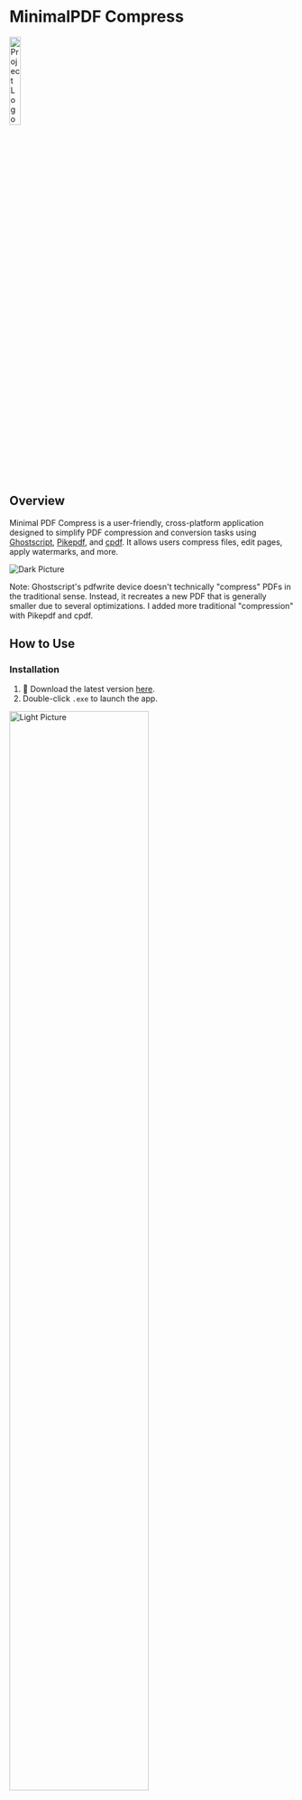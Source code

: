 # MinimalPDF Compress

<img src="https://github.com/deminimis/minimalpdfcompress/blob/main/assets/pdf.png?raw=true" alt="Project Logo" width="20%">


## Overview
Minimal PDF Compress is a user-friendly, cross-platform application designed to simplify PDF compression and conversion tasks using [Ghostscript](https://www.ghostscript.com/), [Pikepdf](https://github.com/pikepdf/pikepdf), and [cpdf](https://github.com/coherentgraphics/cpdf-binaries). It allows users compress files, edit pages, apply watermarks, and more. 

<img src="https://github.com/deminimis/minimalpdfcompress/blob/main/assets/pic1.png?raw=true" alt="Dark Picture" style="max-width: 50%;">


Note: Ghostscript's pdfwrite device doesn't technically "compress" PDFs in the traditional sense. Instead, it recreates a new PDF that is generally smaller due to several optimizations. I added more traditional "compression" with Pikepdf and cpdf. 



## How to Use

### Installation

1. 💾 Download the latest version [here](https://github.com/deminimis/minimalpdfcompress/releases).
2. Double-click `.exe` to launch the app. 


<img src="https://github.com/deminimis/minimalpdfcompress/blob/main/assets/pic2.png?raw=true" alt="Light Picture" width="70%">
<img src="https://github.com/deminimis/minimalpdfcompress/blob/main/assets/pic3.png?raw=true" alt="Dark Picture" width="70%">
<img src="https://github.com/deminimis/minimalpdfcompress/blob/main/assets/new tabs.png?raw=true" alt="PDF Tool tab" width="70%">






### Usage Guide

#### Compress & Optimize Tab
_Tooltips have been added to the options inside the app to refer to._
1. **Launch the App**:
   - Open the app via the `.exe` or by running the Python script.
2. **Select Input**:
   - Click the "Input File or Folder" button.
   - Choose whether to process a single PDF file or a folder:
     - **File**: Select a `.pdf` file to process.
     - **Folder**: Select a folder to process all `.pdf` files in it (and its subfolders).
3. **Set Output Location**:
   - For a single file, the output path is automatically set to the input file’s directory with a suffix (e.g., `input_out.pdf`).
   - For a folder, the output path defaults to the input folder but can be changed.
   - Click "Browse" to manually choose the output location.
   - You can also drag and drop a folder or file into the window in the compression tab (Windows only at the moment)
4. **Choose Operation**:
   - Select the operation from the dropdown:
     - **Compress (Screen - Smallest Size)**: Best for emailing or on-screen viewing.
     - **Compress (Ebook - Medium Size)**: Good quality for tablets and e-readers.
     - **Compress (Printer - High Quality)**: Optimized for printing on standard printers.
     - **Compress (Prepress - Highest Quality)**: Best quality for professional printing; results in the largest file size.
5. **Advanced Options**:
   - Check the "Advanced Options" box to reveal additional settings:
* **Resolution (DPI)**: Set a custom DPI for images within the PDF.

   * **Downscaling & Downsampling**: Control how images are resized and re-sampled.
   * **Color Conversion**: Convert the entire document's color space (e.g., to Grayscale).
   * **Web Optimization**: Enable Fast Web View for quicker online loading.
   * **Font Control**: Subset and compress embedded fonts.
   * **Pikepdf Compression**: Apply a final compression pass with a level from 0-9.
   * **Decimal Precision**: Reduce file size for vector-heavy documents.
   * **Strip Content**: Remove metadata, annotations, and forms.
   * **Password Protection**: Secure your PDF with user and owner passwords.
   * **cpdf Optimizations**:
     * **Squeeze with cpdf**: Restructures the PDF to remove redundant objects, often significantly reducing file size.
     * **Darken Text (cpdf)**: Converts all text to pure black, perfect for improving the readability of scanned documents.
     * **Fast Processing (cpdf)**: Speeds up `cpdf` operations for modern, well-formed PDFs.

* **Overwrite Originals**: Option to overwrite input files instead of creating new ones. 
   - *Note*: Some options (e.g., downscaling factor, color strategy) are constrained if you are using PDF/A, for PDF/A to ensure compliance.
6. **Process the PDF(s)**:
   - Click the "Process" button.
   - For folder inputs, confirm batch processing in the popup.
   - A UAC prompt may appear due to Ghostscript execution.
   - The status bar at the bottom will update (e.g., "Processing...", "Complete", or error messages).
7. **Check Results**:
   - Output files are saved to the specified location.
   - For batch processing, output files are named with prefixes like `out_filename_operation.pdf`.

#### Page Tools Tab
   * **Merge PDFs**: Combine multiple files into one, with controls to reorder them first.
   * **Split PDF**: Split a document by single pages, every 'N' pages, or by a custom range (`1-5, 8, 12`).
   * **Delete Pages**: Remove specific pages or page ranges.
   * **Rotate Pages**: Rotate all pages in a document.

#### PDF Tools Tab
   * **Stamp & Watermark**:
     * **Image Stamping**: Stamp any JPG or PNG image onto a PDF, with full control over position, size, and opacity.
     * **Text Stamping**: Add custom text with controls for font, size, color, position, and opacity. Includes dynamic fields for **filename**, **date/time**, and sequential **Bates numbering**.
   * **Metadata Editor**: View, edit, and save the Title, Author, Subject, and Keywords fields.
   * **Convert PDF to Image**: Convert a PDF's pages to PNG, JPEG, or TIFF images at a specified DPI.
   * **Remove Opening Action**: Strip commands that force a PDF to open at a specific page or zoom level.
  

### FAQ

1. Isn't Python slow? Why not write in something like c++?  
    * Yes, and no. This app my open a bit slower, but the processing is primarily done with backends like Ghostscript written in C. So there will be little to no difference. 




### Building the Executable Yourself
To create a portable `.exe`:
1. Install PyInstaller:
   ```bash
   pip install pyinstaller
   ```
2. Run the following command in the directory containing the `.py` files and `pdf.ico`:
   ```bash
   pyinstaller --noconsole --icon="pdf.ico" --add-data="pdf.ico:." main.py
   ```
   * Alternatively, use the .spec files in the `src` folder and run: `pyinstaller main.spec` (changing the name of the spec for each type. To use the standalone versions you will need to include the ghostscript .dll and .exe in their lib and bin folders in the same directory. 
3. Find the `.exe` in the `dist` folder and distribute/run it.

   
## Code Structure
   
   * **Language**: Python 3.10+
   
   * **GUI Framework**: Tkinter with `ttk` widgets.
   
   * **Backends**: Ghostscript, Pikepdf, cpdf.
   
   * **Code Structure**:
   
     * `main.py`: Entry point. Handles DPI awareness and launches the GUI.
   
     * `gui.py`: Manages the entire UI, event handling, and threading.
   
     * `backend.py`: Contains all non-GUI logic. Constructs commands, runs subprocesses, and handles all PDF processing.
   
     * `styles.py`: Defines the application's visual theme for light and dark modes.

### Ghostscript Integration
- **Command Construction**: Builds Ghostscript commands dynamically based on user inputs. Example command for compression:
  ```bash
  gswin64c.exe -sDEVICE=pdfwrite -dCompatibilityLevel=1.4 -dNOPAUSE -dBATCH -dQUIET -dSAFER -r150 -dDownScaleFactor=1 -dFastWebView=true -dSubsetFonts=true -dCompressFonts=true -dPDFSETTINGS=/screen -sColorConversionStrategy=LeaveColorUnchanged -sOutputFile=output.pdf input.pdf
  ```







## Contributing
Contributions are welcome! Please fork the repository, create a branch, and submit a pull request with your changes. 



